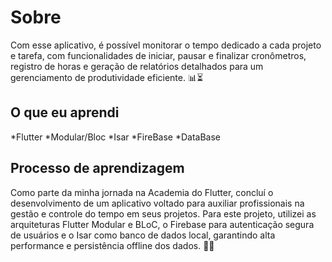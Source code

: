 # Sobre

Com esse aplicativo, é possível monitorar o tempo dedicado a cada projeto e tarefa, com funcionalidades de iniciar, pausar e finalizar cronômetros, registro de horas e geração de relatórios detalhados para um gerenciamento de produtividade eficiente. 📊⏳

## O que eu aprendi
*Flutter 
*Modular/Bloc
*Isar
*FireBase
*DataBase

## Processo de aprendizagem
Como parte da minha jornada na Academia do Flutter, concluí o desenvolvimento de um aplicativo voltado para auxiliar profissionais na gestão e controle do tempo em seus projetos. Para este projeto, utilizei as arquiteturas Flutter Modular e BLoC, o Firebase para autenticação segura de usuários e o Isar como banco de dados local, garantindo alta performance e persistência offline dos dados. 📲💼
